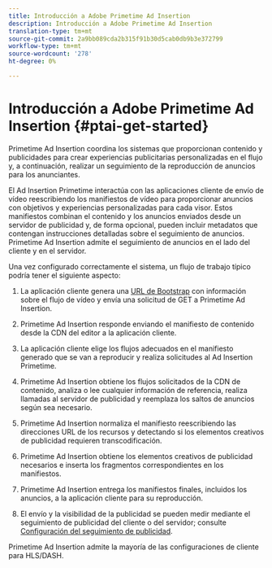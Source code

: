 ```yaml
---
title: Introducción a Adobe Primetime Ad Insertion
description: Introducción a Adobe Primetime Ad Insertion
translation-type: tm+mt
source-git-commit: 2a9bb089cda2b315f91b30d5cab0db9b3e372799
workflow-type: tm+mt
source-wordcount: '278'
ht-degree: 0%

---
```



# Introducción a Adobe Primetime Ad Insertion {#ptai-get-started}

Primetime Ad Insertion coordina los sistemas que proporcionan contenido y publicidades para crear experiencias publicitarias personalizadas en el flujo y, a continuación, realizar un seguimiento de la reproducción de anuncios para los anunciantes.

El Ad Insertion Primetime interactúa con las aplicaciones cliente de envío de vídeo reescribiendo los manifiestos de vídeo para proporcionar anuncios con objetivos y experiencias personalizadas para cada visor. Estos manifiestos combinan el contenido y los anuncios enviados desde un servidor de publicidad y, de forma opcional, pueden incluir metadatos que contengan instrucciones detalladas sobre el seguimiento de anuncios. Primetime Ad Insertion admite el seguimiento de anuncios en el lado del cliente y en el servidor.

Una vez configurado correctamente el sistema, un flujo de trabajo típico podría tener el siguiente aspecto:

1. La aplicación cliente genera una [URL de Bootstrap](/help/dynamic-ad-insertion/msapi-topics/ms-getting-started/ms-api-query-params.md) con información sobre el flujo de vídeo y envía una solicitud de GET a Primetime Ad Insertion.

1. Primetime Ad Insertion responde enviando el manifiesto de contenido desde la CDN del editor a la aplicación cliente.

1. La aplicación cliente elige los flujos adecuados en el manifiesto generado que se van a reproducir y realiza solicitudes al Ad Insertion Primetime.

1. Primetime Ad Insertion obtiene los flujos solicitados de la CDN de contenido, analiza o lee cualquier información de referencia, realiza llamadas al servidor de publicidad y reemplaza los saltos de anuncios según sea necesario.

1. Primetime Ad Insertion normaliza el manifiesto reescribiendo las direcciones URL de los recursos y detectando si los elementos creativos de publicidad requieren transcodificación. <!-- see [Just-in-time ad transcoding](just-in-time-transcoding.md) and [packaging](just-in-time-repackaging.md).-->

1. Primetime Ad Insertion obtiene los elementos creativos de publicidad necesarios e inserta los fragmentos correspondientes en los manifiestos.

1. Primetime Ad Insertion entrega los manifiestos finales, incluidos los anuncios, a la aplicación cliente para su reproducción.

1. El envío y la visibilidad de la publicidad se pueden medir mediante el seguimiento de publicidad del cliente o del servidor; consulte [Configuración del seguimiento de publicidad](set-up-ad-tracking.md).

Primetime Ad Insertion admite la mayoría de las configuraciones de cliente para HLS/DASH.

